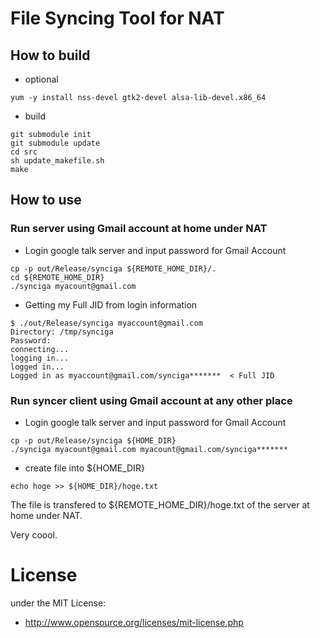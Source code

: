 # File Syncing Tool for NAT

## How to build

- optional

```
yum -y install nss-devel gtk2-devel alsa-lib-devel.x86_64
```

- build

```
git submodule init
git submodule update
cd src
sh update_makefile.sh
make
```

## How to use
### Run server using Gmail account at home under NAT

- Login google talk server and input password for Gmail Account

```
cp -p out/Release/synciga ${REMOTE_HOME_DIR}/.
cd ${REMOTE_HOME_DIR}
./synciga myacount@gmail.com
```

- Getting my Full JID from login information

```
$ ./out/Release/synciga myaccount@gmail.com
Directory: /tmp/synciga
Password:
connecting...
logging in...
logged in...
Logged in as myaccount@gmail.com/synciga*******  < Full JID
```

### Run syncer client using Gmail account at any other place

- Login google talk server and input password for Gmail Account

```
cp -p out/Release/synciga ${HOME_DIR}
./synciga myacount@gmail.com myacount@gmail.com/synciga*******
```

- create file into ${HOME_DIR}

```
echo hoge >> ${HOME_DIR}/hoge.txt
```

The file is transfered to ${REMOTE_HOME_DIR}/hoge.txt of the server at home under NAT.

Very coool.

# License
under the MIT License:

* http://www.opensource.org/licenses/mit-license.php

